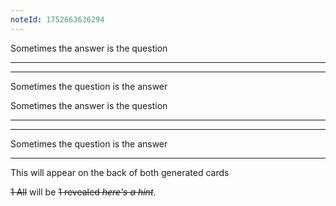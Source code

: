 ```yaml
---
noteId: 1752663636294
---
```

Sometimes the answer is the question

---

---

Sometimes the question is the answer


Sometimes the answer is the question

---

---

Sometimes the question is the answer

---

This will appear on the back of both generated cards

~~1 All~~ will be ~~1 revealed _here's a hint_~~.